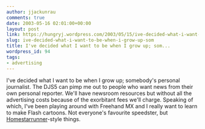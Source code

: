 ```yaml
---
author: jjackunrau
comments: true
date: 2003-05-16 02:01:00+00:00
layout: post
link: https://hungryj.wordpress.com/2003/05/15/ive-decided-what-i-want-to-be-when-i-grow-up-som/
slug: ive-decided-what-i-want-to-be-when-i-grow-up-som
title: I've decided what I want to be when I grow up; som...
wordpress_id: 94
tags:
- advertising
---
```


I've decided what I want to be when I grow up; somebody's personal journalist.  The DJS5 can pimp me out to people who want news from their own personal reporter.  We'll have newsroom resources but without all the advertising costs because of the exorbitant fees we'll charge.  Speaking of which, I've been playing around with Freehand MX and I really want to learn to make Flash cartoons.  Not everyone's favourite speedster, but [Homestarrunner](http://www.homestarrunner.com)-style things.
